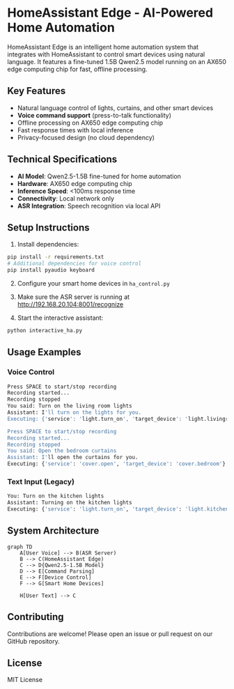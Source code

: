 # HomeAssistant Edge - AI-Powered Home Automation

HomeAssistant Edge is an intelligent home automation system that integrates with HomeAssistant to control smart devices using natural language. It features a fine-tuned 1.5B Qwen2.5 model running on an AX650 edge computing chip for fast, offline processing.

## Key Features
- Natural language control of lights, curtains, and other smart devices
- **Voice command support** (press-to-talk functionality)
- Offline processing on AX650 edge computing chip
- Fast response times with local inference
- Privacy-focused design (no cloud dependency)

## Technical Specifications
- **AI Model**: Qwen2.5-1.5B fine-tuned for home automation
- **Hardware**: AX650 edge computing chip
- **Inference Speed**: <100ms response time
- **Connectivity**: Local network only
- **ASR Integration**: Speech recognition via local API

## Setup Instructions

1. Install dependencies:
```bash
pip install -r requirements.txt
# Additional dependencies for voice control
pip install pyaudio keyboard
```

2. Configure your smart home devices in `ha_control.py`

3. Make sure the ASR server is running at http://192.168.20.104:8001/recognize

4. Start the interactive assistant:
```bash
python interactive_ha.py
```

## Usage Examples

### Voice Control
```bash
Press SPACE to start/stop recording
Recording started...
Recording stopped
You said: Turn on the living room lights
Assistant: I'll turn on the lights for you.
Executing: {'service': 'light.turn_on', 'target_device': 'light.livingroom'}

Press SPACE to start/stop recording
Recording started...
Recording stopped
You said: Open the bedroom curtains
Assistant: I'll open the curtains for you.
Executing: {'service': 'cover.open', 'target_device': 'cover.bedroom'}
```

### Text Input (Legacy)
```bash
You: Turn on the kitchen lights
Assistant: Turning on the kitchen lights
Executing: {'service': 'light.turn_on', 'target_device': 'light.kitchen'}
```

## System Architecture
```mermaid
graph TD
    A[User Voice] --> B(ASR Server)
    B --> C(HomeAssistant Edge)
    C --> D{Qwen2.5-1.5B Model}
    D --> E[Command Parsing]
    E --> F[Device Control]
    F --> G[Smart Home Devices]
    
    H[User Text] --> C
```

## Contributing
Contributions are welcome! Please open an issue or pull request on our GitHub repository.

## License
MIT License
